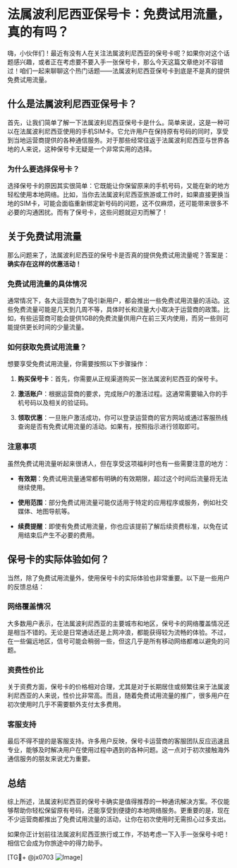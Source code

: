# 法属波利尼西亚保号卡：免费试用流量，真的有吗？

嗨，小伙伴们！最近有没有人在关注法属波利尼西亚的保号卡呢？如果你对这个话题感兴趣，或者正在考虑要不要入手一张保号卡，那么今天这篇文章绝对不容错过！咱们一起来聊聊这个热门话题——法属波利尼西亚保号卡到底是不是真的提供免费试用流量。

## 什么是法属波利尼西亚保号卡？

首先，让我们简单了解一下法属波利尼西亚保号卡是什么。简单来说，这是一种可以在法属波利尼西亚使用的手机SIM卡。它允许用户在保持原有号码的同时，享受到当地运营商提供的各种通信服务。对于那些经常往返于法属波利尼西亚与世界各地的人来说，这种保号卡无疑是一个非常实用的选择。

### 为什么要选择保号卡？

选择保号卡的原因其实很简单：它既能让你保留原来的手机号码，又能在新的地方轻松使用本地网络。比如，当你去法属波利尼西亚旅游或工作时，如果直接更换当地的SIM卡，可能会面临重新绑定新号码的问题，这不仅麻烦，还可能带来很多不必要的沟通困扰。而有了保号卡，这些问题就迎刃而解了！

## 关于免费试用流量

那么问题来了，法属波利尼西亚的保号卡是否真的提供免费试用流量呢？答案是：**确实存在这样的优惠活动！**

### 免费试用流量的具体情况

通常情况下，各大运营商为了吸引新用户，都会推出一些免费试用流量的活动。这些免费流量可能是几天到几周不等，具体时长和流量大小取决于运营商的政策。比如，有些运营商可能会提供1GB的免费流量供用户在前三天内使用，而另一些则可能提供更长时间的少量流量。

### 如何获取免费试用流量？

想要享受免费试用流量，你需要按照以下步骤操作：

1. **购买保号卡**：首先，你需要从正规渠道购买一张法属波利尼西亚的保号卡。
   
2. **激活账户**：根据运营商的要求，完成账户的激活过程。这通常需要输入你的手机号码以及相关的验证码。

3. **领取优惠**：一旦账户激活成功，你可以登录运营商的官方网站或通过客服热线查询是否有免费试用流量的活动。如果有，按照指示进行领取即可。

### 注意事项

虽然免费试用流量听起来很诱人，但在享受这项福利时也有一些需要注意的地方：

- **有效期**：免费试用流量通常都有明确的有效期限，超过这个时间后流量将无法继续使用。
  
- **使用范围**：部分免费试用流量可能仅适用于特定的应用程序或服务，例如社交媒体、地图导航等。

- **续费提醒**：即使有免费试用流量，你也应该提前了解后续资费标准，以免在试用结束后产生不必要的费用。

## 保号卡的实际体验如何？

当然，除了免费试用流量外，使用保号卡的实际体验也非常重要。以下是一些用户的反馈总结：

### 网络覆盖情况

大多数用户表示，在法属波利尼西亚的主要城市和地区，保号卡的网络覆盖情况还是相当不错的。无论是日常通话还是上网冲浪，都能获得较为流畅的体验。不过，在一些偏远地区，信号可能会稍弱一些，但这几乎是所有移动网络都难以避免的问题。

### 资费性价比

关于资费方面，保号卡的价格相对合理，尤其是对于长期居住或频繁往来于法属波利尼西亚的人来说，性价比非常高。而且，随着免费试用流量的推广，很多用户在初次使用时几乎不需要额外支付太多费用。

### 客服支持

最后不得不提的是客服支持。许多用户反映，保号卡运营商的客服团队反应迅速且专业，能够及时解决用户在使用过程中遇到的各种问题。这一点对于初次接触海外通信服务的朋友来说尤为重要。

## 总结

综上所述，法属波利尼西亚的保号卡确实是值得推荐的一种通讯解决方案。不仅能够帮助你轻松保留原有号码，还能享受到便捷的本地网络服务。更重要的是，现在不少运营商都推出了免费试用流量的活动，让你在初次使用时无需担心过多支出。

如果你正计划前往法属波利尼西亚旅行或工作，不妨考虑一下入手一张保号卡吧！相信它会成为你旅途中的得力助手。

[TG💪+ @jx0703 ![Image](https://github.com/user-attachments/assets/dbca1d08-cadb-493c-b0ec-ad6f7a83f270)]